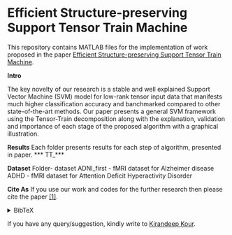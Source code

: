 # Efficient Structure-preserving Support Tensor Train Machine

This repository contains MATLAB files for the implementation of work proposed in the paper
 [Efficient Structure-preserving Support Tensor Train Machine](https://arxiv.org/pdf/2002.05079.pdf).

**Intro** 

The key novelty of our research is a stable and well explained Support Vector Machine (SVM) model for low-rank tensor
 input data that manifests much higher classification accuracy and banchmarked compared to other state-of-the-art methods.
 Our paper presents a general SVM framework using the Tensor-Train decomposition 
 along with the explanation, validation and importance of each stage of the proposed algorithm with a graphical illustration.


 
**Results**
Each folder presents results for each step of algorithm, presented in paper. 
*** TT_***



**Dataset**
Folder- dataset
ADNI_first - fMRI dataset for Alzheimer disease 
ADHD -  fMRI dataset for Attention Deficit Hyperactivity Disorder


**Cite As**
If you use our work and codes for the further research then please cite the paper [[1]](https://arxiv.org/pdf/2002.05079.pdf).
<details><summary> BibTeX </summary><pre>
@misc{kir2020efficient,
    title={Efficient Structure-preserving Support Tensor Train Machine},
    author={Kirandeep Kour and Sergey Dolgov and Martin Stoll and Peter Benner},
    year={2020},
    eprint={2002.05079},
    archivePrefix={arXiv},
    primaryClass={cs.LG}
}</pre></details>

If you have any query/suggestion, kindly write to [Kirandeep Kour](kour@mpi-magdeburg.mpg.de).